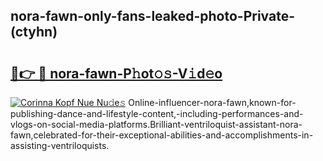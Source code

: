 ## nora-fawn-only-fans​-leaked-photo​-Private-(ctyhn)


# <h2><a href="https://mediaupload.pro?title=nora-fawn&ref=git">🔗👉 🔴 nora-fawn-P𝚑ot𝚘𝚜-V𝚒d𝚎o</a></h2>

[![Corinna Kopf Nue Nu𝚍e𝚜](https://i.imgur.com/0qMVB7G.gif)](https://mediaupload.pro?title=nora-fawn&ref=git)
Online-influencer-nora-fawn,known-for-publishing-dance-and-lifestyle-content,-including-performances-and-vlogs-on-social-media-platforms.Brilliant-ventriloquist-assistant-nora-fawn,celebrated-for-their-exceptional-abilities-and-accomplishments-in-assisting-ventriloquists.  